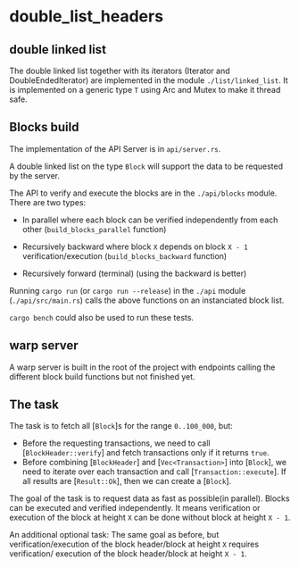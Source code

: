 # double_list_headers

## double linked list

The double linked list together with its iterators (Iterator and DoubleEndedIterator) are implemented in the module `./list/linked_list`. It is implemented on a generic type `T` using Arc and Mutex to make it thread safe.


## Blocks build

The implementation of the API Server is in `api/server.rs`.

A double linked list on the type `Block` will support the data to be requested by the server.

The API to verify and execute the blocks are in the `./api/blocks` module. There are two types:

* In parallel where each block can be verified independently from each other (`build_blocks_parallel` function)

* Recursively backward where block `X` depends on block `X - 1` verification/execution (`build_blocks_backward` function)

* Recursively forward (terminal) (using the backward is better)

Running `cargo run` (or `cargo run --release`) in the `./api` module (`./api/src/main.rs`) calls the above functions on an instanciated block list.

`cargo bench` could also be used to run these tests.


## warp server

A warp server is built in the root of the project with endpoints calling the different block build functions but not finished yet.





## The task
 
  The task is to fetch all [`Block`]s for the range `0..100_000`,
 but:
 - Before the requesting transactions, we need to call
   [`BlockHeader::verify`]
  and fetch transactions only if it returns `true`.
  - Before combining [`BlockHeader`] and [`Vec<Transaction>`]
   into [`Block`], we need to
 iterate over each transaction and call
  [`Transaction::execute`]. If all results are [`Result::Ok`],
 then we can create a [`Block`].
  
   The goal of the task is to request data as fast as possible(in
  parallel). Blocks can be executed
  and verified independently. It means verification or execution
   of the block
   at height `X` can be done without block at height `X - 1`.

   An additional optional task: The same goal as before, but
   verification/execution of
   the block header/block at height `X` requires verification/
   execution of
   the block header/block at height `X - 1`.

